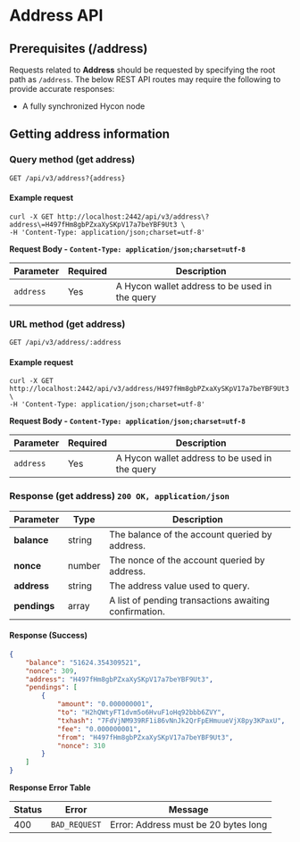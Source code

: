 # Address API

## Prerequisites (/address)

Requests related to **Address** should be requested by specifying the root path as `/address`.
The below REST API routes may require the following to provide accurate responses: 

- A fully synchronized Hycon node

## Getting address information

### Query method (get address)

```endpoint
GET /api/v3/address?{address}
```

#### Example request

```curl
curl -X GET http://localhost:2442/api/v3/address\?address\=H497fHm8gbPZxaXySKpV17a7beYBF9Ut3 \
-H 'Content-Type: application/json;charset=utf-8'
```

**Request Body - `Content-Type: application/json;charset=utf-8`**

Parameter | Required | Description 
----------|----------|------------
`address` | Yes | A Hycon wallet address to be used in the query

### URL method (get address)

```endpoint
GET /api/v3/address/:address
```

#### Example request

```curl
curl -X GET http://localhost:2442/api/v3/address/H497fHm8gbPZxaXySKpV17a7beYBF9Ut3 \
-H 'Content-Type: application/json;charset=utf-8'
```

**Request Body - `Content-Type: application/json;charset=utf-8`**

Parameter | Required | Description 
----------|----------|------------
`address` | Yes | A Hycon wallet address to be used in the query

### Response (get address) `200 OK, application/json`

Parameter | Type | Description
----------|------|------------
**balance** | string | The balance of the account queried by address.
**nonce** | number | The nonce of the account queried by address.
**address** | string | The address value used to query.
**pendings** | array | A list of pending transactions awaiting confirmation.

#### Response (Success)

```json
{
    "balance": "51624.354309521",
    "nonce": 309,
    "address": "H497fHm8gbPZxaXySKpV17a7beYBF9Ut3",
    "pendings": [
        {
            "amount": "0.000000001",
            "to": "H2hQWtyFT1dvm5o6HvuF1oHq92bbb6ZVY",
            "txhash": "7FdVjNM939RF1i86vNnJk2QrFpEHmuueVjX8py3KPaxU",
            "fee": "0.000000001",
            "from": "H497fHm8gbPZxaXySKpV17a7beYBF9Ut3",
            "nonce": 310
        }
    ]
}
```

**Response Error Table**

Status | Error | Message
-------|-------|--------
400 | `BAD_REQUEST` | Error: Address must be 20 bytes long
